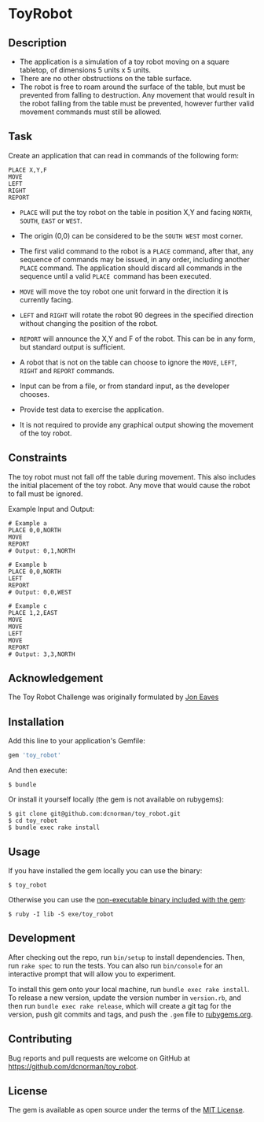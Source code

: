# ToyRobot

## Description

* The application is a simulation of a toy robot moving
on a square tabletop, of dimensions 5 units x 5 units.
* There are no other obstructions on the table surface.
* The robot is free to roam around the surface of the table,
but must be prevented from falling to destruction.
Any movement that would result in the robot falling
from the table must be prevented, however further
valid movement commands must still be allowed.

## Task

Create an application that can read in commands of the following form:

```
PLACE X,Y,F
MOVE
LEFT
RIGHT
REPORT
```

* `PLACE` will put the toy robot on the table in position X,Y
and facing `NORTH`, `SOUTH`, `EAST` or `WEST`.
* The origin (0,0) can be considered to be the `SOUTH WEST` most corner.
* The first valid command to the robot is a `PLACE` command,
after that, any sequence of commands may be issued, in any order,
including another `PLACE` command.
The application should discard all commands in the sequence
until a valid `PLACE `command has been executed.
* `MOVE` will move the toy robot one unit forward
in the direction it is currently facing.
* `LEFT` and `RIGHT` will rotate the robot 90 degrees
in the specified direction
without changing the position of the robot.
* `REPORT` will announce the X,Y and F of the robot.
This can be in any form, but standard output is sufficient.

* A robot that is not on the table can choose
to ignore the `MOVE`, `LEFT`, `RIGHT` and `REPORT` commands.
* Input can be from a file, or from standard input, as the developer chooses.
* Provide test data to exercise the application.
* It is not required to provide any graphical output
showing the movement of the toy robot.

## Constraints

The toy robot must not fall off the table during movement.
This also includes the initial placement of the toy robot.
Any move that would cause the robot to fall must be ignored.

Example Input and Output:

```
# Example a
PLACE 0,0,NORTH
MOVE
REPORT
# Output: 0,1,NORTH
```


```
# Example b
PLACE 0,0,NORTH
LEFT
REPORT
# Output: 0,0,WEST
```


```
# Example c
PLACE 1,2,EAST
MOVE
MOVE
LEFT
MOVE
REPORT
# Output: 3,3,NORTH
```

## Acknowledgement

The Toy Robot Challenge was originally formulated by [Jon Eaves](https://twitter.com/joneaves)

## Installation

Add this line to your application's Gemfile:

```ruby
gem 'toy_robot'
```

And then execute:

    $ bundle

Or install it yourself locally (the gem is not available on rubygems):

    $ git clone git@github.com:dcnorman/toy_robot.git
    $ cd toy_robot
    $ bundle exec rake install

## Usage

If you have installed the gem locally you can use the binary:

    $ toy_robot

Otherwise you can use the [non-executable binary included with the gem](https://github.com/bundler/bundler/pull/2380):

    $ ruby -I lib -S exe/toy_robot

## Development

After checking out the repo, run `bin/setup` to install dependencies. Then, run `rake spec` to run the tests. You can also run `bin/console` for an interactive prompt that will allow you to experiment.

To install this gem onto your local machine, run `bundle exec rake install`. To release a new version, update the version number in `version.rb`, and then run `bundle exec rake release`, which will create a git tag for the version, push git commits and tags, and push the `.gem` file to [rubygems.org](https://rubygems.org).

## Contributing

Bug reports and pull requests are welcome on GitHub at https://github.com/dcnorman/toy_robot.

## License

The gem is available as open source under the terms of the [MIT License](http://opensource.org/licenses/MIT).

